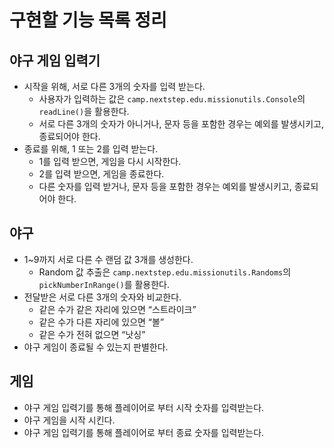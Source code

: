 # 구현할 기능 목록 정리
## 야구 게임 입력기
- 시작을 위해, 서로 다른 3개의 숫자를 입력 받는다.
  - 사용자가 입력하는 값은 `camp.nextstep.edu.missionutils.Console`의 `readLine()`을 활용한다.
  - 서로 다른 3개의 숫자가 아니거나, 문자 등을 포함한 경우는 예외를 발생시키고, 종료되어야 한다.
- 종료를 위해, 1 또는 2를 입력 받는다.
    - 1를 입력 받으면, 게임을 다시 시작한다.
    - 2를 입력 받으면, 게임을 종료한다.
    - 다른 숫자를 입력 받거나, 문자 등을 포함한 경우는 예외를 발생시키고, 종료되어야 한다.
## 야구
- 1~9까지 서로 다른 수 랜덤 값 3개를 생성한다.
    - Random 값 추출은 `camp.nextstep.edu.missionutils.Randoms`의 `pickNumberInRange()`를 활용한다.
- 전달받은 서로 다른 3개의 숫자와 비교한다.
    - 같은 수가 같은 자리에 있으면 “스트라이크”
    - 같은 수가 다른 자리에 있으면 “볼”
    - 같은 수가 전혀 없으면 “낫싱”
- 야구 게임이 종료될 수 있는지 판별한다.
## 게임
- 야구 게임 입력기를 통해 플레이어로 부터 시작 숫자를 입력받는다.
- 야구 게임을 시작 시킨다.
- 야구 게임 입력기를 통해 플레이어로 부터 종료 숫자를 입력받는다.